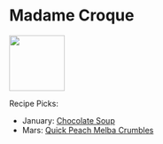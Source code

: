 # Madame Croque

<img src="http://api.adorable.io/avatars/100/mmecroque%40flavor.magazine" height="100" width="100" />

Recipe Picks:

- January: [Chocolate Soup](../recipe/jan/chocolate-soup.md)
- Mars: [Quick Peach Melba Crumbles](../recipe/mars/quick-peach-melba-crumbles.md)
